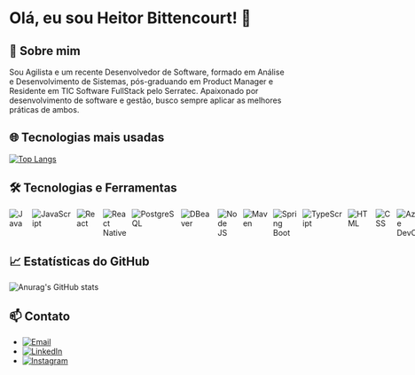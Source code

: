 # Olá, eu sou Heitor Bittencourt! 👋

## 🚀 Sobre mim

Sou Agilista e um recente Desenvolvedor de Software, formado em Análise e Desenvolvimento de Sistemas, pós-graduando em Product Manager e Residente em TIC Software FullStack pelo Serratec.
Apaixonado por desenvolvimento de software e gestão, busco sempre aplicar as melhores práticas de ambos. 



## 🌐 Tecnologias mais usadas

[![Top Langs](https://github-readme-stats.vercel.app/api/top-langs/?username=hei-bittencourt&layout=compact&theme=darcula)](https://github.com/anuraghazra/github-readme-stats)

## 🛠️ Tecnologias e Ferramentas

<div style="display: flex; justify-content: space-between; width: 50%;">
  <img src="https://img.shields.io/badge/Java-ED8B00?style=for-the-badge&logo=java&logoColor=white" alt="Java" style="margin-right: 10px;"/>
  <img src="https://img.shields.io/badge/JavaScript-323330?style=for-the-badge&logo=javascript&logoColor=F7DF1E" alt="JavaScript" style="margin-right: 10px;"/>
  <img src="https://img.shields.io/badge/React-20232A?style=for-the-badge&logo=react&logoColor=61DAFB" alt="React" style="margin-right: 10px;"/>
  <img src="https://img.shields.io/badge/React_Native-20232A?style=for-the-badge&logo=react&logoColor=61DAFB" alt="React Native" style="margin-right: 10px;"/>
  <img src="https://img.shields.io/badge/PostgreSQL-316192?style=for-the-badge&logo=postgresql&logoColor=white" alt="PostgreSQL" style="margin-right: 10px;"/>
  <img src="https://img.shields.io/badge/DBeaver-372A68?style=for-the-badge&logo=dbeaver&logoColor=white" alt="DBeaver" style="margin-right: 10px;"/>
  <img src="https://img.shields.io/badge/Node.js-43853D?style=for-the-badge&logo=node.js&logoColor=white" alt="Node JS" style="margin-right: 10px;"/>
  <img src="https://img.shields.io/badge/Maven-C71A36?style=for-the-badge&logo=apache-maven&logoColor=white" alt="Maven" style="margin-right: 10px;"/>
  <img src="https://img.shields.io/badge/Spring_Boot-6DB33F?style=for-the-badge&logo=spring-boot&logoColor=white" alt="Spring Boot" style="margin-right: 10px;"/>
  <img src="https://img.shields.io/badge/TypeScript-3178C6?style=for-the-badge&logo=typescript&logoColor=white" alt="TypeScript" style="margin-right: 10px;"/>
  <img src="https://img.shields.io/badge/HTML5-E34F26?style=for-the-badge&logo=html5&logoColor=white" alt="HTML" style="margin-right: 10px;"/>
  <img src="https://img.shields.io/badge/CSS3-1572B6?style=for-the-badge&logo=css3&logoColor=white" alt="CSS" style="margin-right: 10px;"/>
  <img src="https://img.shields.io/badge/Azure_DevOps-0078D7?style=for-the-badge&logo=azure-devops&logoColor=white" alt="Azure DevOps" style="margin-right: 10px;"/>
  <img src="https://img.shields.io/badge/Jira-0052CC?style=for-the-badge&logo=jira&logoColor=white" alt="Jira" style="margin-right: 10px;"/>
  <img src="https://img.shields.io/badge/Scrum-6DB33F?style=for-the-badge&logo=scrum&logoColor=white" alt="Scrum" style="margin-right: 10px;"/>
  <img src="https://img.shields.io/badge/Kanban-3E8E41?style=for-the-badge&logo=kanban&logoColor=white" alt="Kanban" style="margin-right: 10px;"/>
</div>

## 📈 Estatísticas do GitHub

![Anurag's GitHub stats](https://github-readme-stats.vercel.app/api?username=hei-bittencourt&show_icons=true&theme=darcula)


## 📫 Contato

- [![Email](https://img.shields.io/badge/Email-D14836?style=for-the-badge&logo=gmail&logoColor=white)](mailto:heitorsbittencourt@gmail.com)
- [![LinkedIn](https://img.shields.io/badge/LinkedIn-0077B5?style=for-the-badge&logo=linkedin&logoColor=white)](https://www.linkedin.com/in/heitor-bittencourt/)
- [![Instagram](https://img.shields.io/badge/Instagram-E4405F?style=for-the-badge&logo=instagram&logoColor=white)](https://www.instagram.com/hei_bittencourt/)

